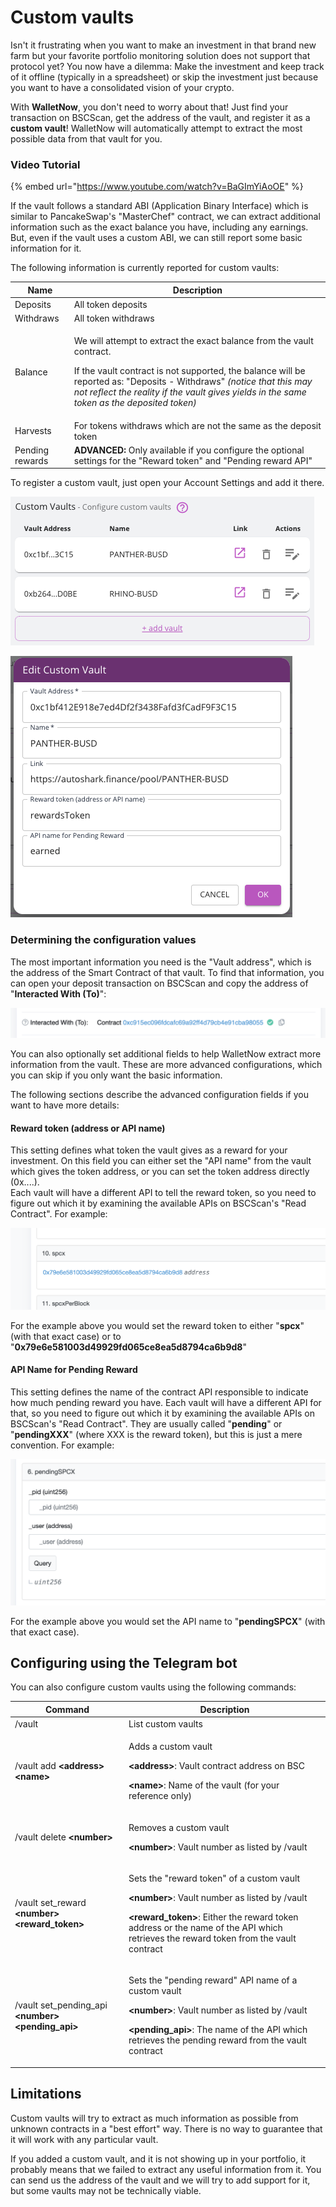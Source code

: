 # Custom vaults

Isn't it frustrating when you want to make an investment in that brand new farm but your favorite portfolio monitoring solution does not support that protocol yet? You now have a dilemma: Make the investment and keep track of it offline (typically in a spreadsheet) or skip the investment just because you want to have a consolidated vision of your crypto.

With **WalletNow**, you don't need to worry about that! Just find your transaction on BSCScan, get the address of the vault, and register it as a **custom vault**! WalletNow will automatically attempt to extract the most possible data from that vault for you.

### Video Tutorial

{% embed url="https://www.youtube.com/watch?v=BaGImYiAoOE" %}

If the vault follows a standard ABI (Application Binary Interface) which is similar to PancakeSwap's "MasterChef" contract, we can extract additional information such as the exact balance you have, including any earnings. But, even if the vault uses a custom ABI, we can still report some basic information for it.

The following information is currently reported for custom vaults:

| Name            | Description                                                                                                                                                                                                                                                                                                   |
| --------------- | ------------------------------------------------------------------------------------------------------------------------------------------------------------------------------------------------------------------------------------------------------------------------------------------------------------- |
| Deposits        | All token deposits                                                                                                                                                                                                                                                                                            |
| Withdraws       | All token withdraws                                                                                                                                                                                                                                                                                           |
| Balance         | <p>We will attempt to extract the exact balance from the vault contract.</p><p>If the vault contract is not supported, the balance will be reported as: "Deposits - Withdraws" <em>(notice that this may not reflect the reality if the vault gives yields in the same token as the deposited token)</em></p> |
| Harvests        | For tokens withdraws which are not the same as the deposit token                                                                                                                                                                                                                                              |
| Pending rewards | **ADVANCED:** Only available if you configure the optional settings for the "Reward token" and "Pending reward API"                                                                                                                                                                                           |

To register a custom vault, just open your Account Settings and add it there.



![](<../.gitbook/assets/image (46).png>)

![](<../.gitbook/assets/image (34).png>)

### Determining the configuration values

The most important information you need is the "Vault address", which is the address of the Smart Contract of that vault. To find that information, you can open your deposit transaction on BSCScan and copy the address of "**Interacted With (To)**":

![Finding the vault address](<../.gitbook/assets/image (22).png>)

You can also optionally set additional fields to help WalletNow extract more information from the vault. These are more advanced configurations, which you can skip if you only want the basic information.

The following sections describe the advanced configuration fields if you want to have more details:

#### **Reward token (address or API name)**

This setting defines what token the vault gives as a reward for your investment. On this field you can either set the "API name" from the vault which gives the token address, or you can set the token address directly (0x....).\
Each vault will have a different API to tell the reward token, so you need to figure out which it by examining the available APIs on BSCScan's "Read Contract". For example:

![Example API which returns the reward token address ("spcx")](<../.gitbook/assets/image (26).png>)

For the example above you would set the reward token to either "**spcx**" (with that exact case) or to "**0x79e6e581003d49929fd065ce8ea5d8794ca6b9d8**"

#### API Name for Pending Reward

This setting defines the name of the contract API responsible to indicate how much pending reward you have. Each vault will have a different API for that, so you need to figure out which it by examining the available APIs on BSCScan's "Read Contract". They are usually called "**pending**" or "**pendingXXX**" (where XXX is the reward token), but this is just a mere convention. For example:

![Example API which returns the pending rewards](<../.gitbook/assets/image (27).png>)

For the example above you would set the API name to "**pendingSPCX**" (with that exact case).

## Configuring using the Telegram bot

You can also configure custom vaults using the following commands:

| Command                                                    | Description                                                                                                                                                                                                                                                                         |
| ---------------------------------------------------------- | ----------------------------------------------------------------------------------------------------------------------------------------------------------------------------------------------------------------------------------------------------------------------------------- |
| /vault                                                     | List custom vaults                                                                                                                                                                                                                                                                  |
| /vault add **\<address> \<name>**                          | <p>Adds a custom vault</p><p><strong>&#x3C;address></strong>: Vault contract address on BSC</p><p><strong>&#x3C;name></strong>: Name of the vault (for your reference only)</p>                                                                                                     |
| /vault delete **\<number>**                                | <p>Removes a custom vault</p><p><strong>&#x3C;number></strong>: Vault number as listed by /vault</p>                                                                                                                                                                                |
| /vault set\_reward **\<number>** **\<reward\_token>**      | <p>Sets the "reward token" of a custom vault</p><p><strong>&#x3C;number></strong>: Vault number as listed by /vault</p><p><strong>&#x3C;reward_token></strong>: Either the reward token address or the name of the API which retrieves the reward token from the vault contract</p> |
| /vault set\_pending\_api **\<number>** **\<pending\_api>** | <p>Sets the "pending reward" API name of a custom vault</p><p><strong>&#x3C;number></strong>: Vault number as listed by /vault</p><p><strong>&#x3C;pending_api></strong>: The name of the API which retrieves the pending reward from the vault contract</p>                        |

## Limitations

Custom vaults will try to extract as much information as possible from unknown contracts in a "best effort" way. There is no way to guarantee that it will work with any particular vault.

If you added a custom vault, and it is not showing up in your portfolio, it probably means that we failed to extract any useful information from it. You can send us the address of the vault and we will try to add support for it, but some vaults may not be technically viable.
